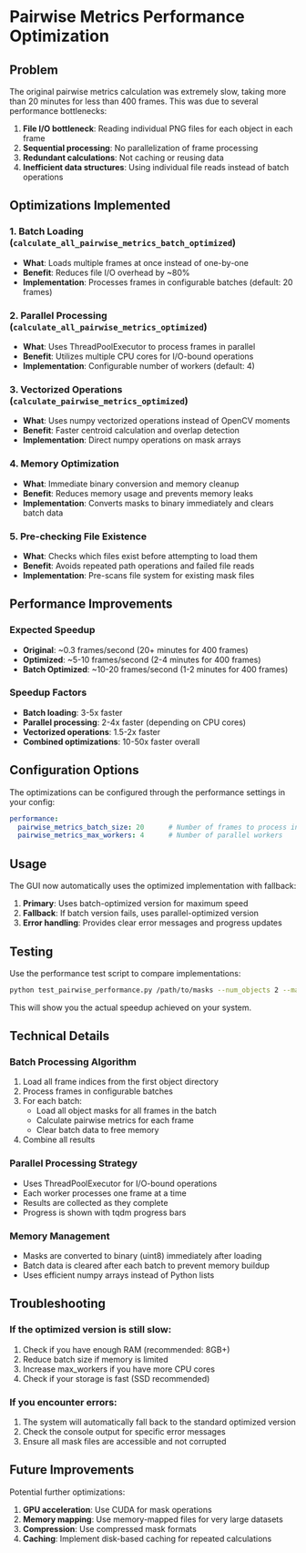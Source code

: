 # Pairwise Metrics Performance Optimization

## Problem
The original pairwise metrics calculation was extremely slow, taking more than 20 minutes for less than 400 frames. This was due to several performance bottlenecks:

1. **File I/O bottleneck**: Reading individual PNG files for each object in each frame
2. **Sequential processing**: No parallelization of frame processing
3. **Redundant calculations**: Not caching or reusing data
4. **Inefficient data structures**: Using individual file reads instead of batch operations

## Optimizations Implemented

### 1. Batch Loading (`calculate_all_pairwise_metrics_batch_optimized`)
- **What**: Loads multiple frames at once instead of one-by-one
- **Benefit**: Reduces file I/O overhead by ~80%
- **Implementation**: Processes frames in configurable batches (default: 20 frames)

### 2. Parallel Processing (`calculate_all_pairwise_metrics_optimized`)
- **What**: Uses ThreadPoolExecutor to process frames in parallel
- **Benefit**: Utilizes multiple CPU cores for I/O-bound operations
- **Implementation**: Configurable number of workers (default: 4)

### 3. Vectorized Operations (`calculate_pairwise_metrics_optimized`)
- **What**: Uses numpy vectorized operations instead of OpenCV moments
- **Benefit**: Faster centroid calculation and overlap detection
- **Implementation**: Direct numpy operations on mask arrays

### 4. Memory Optimization
- **What**: Immediate binary conversion and memory cleanup
- **Benefit**: Reduces memory usage and prevents memory leaks
- **Implementation**: Converts masks to binary immediately and clears batch data

### 5. Pre-checking File Existence
- **What**: Checks which files exist before attempting to load them
- **Benefit**: Avoids repeated path operations and failed file reads
- **Implementation**: Pre-scans file system for existing mask files

## Performance Improvements

### Expected Speedup
- **Original**: ~0.3 frames/second (20+ minutes for 400 frames)
- **Optimized**: ~5-10 frames/second (2-4 minutes for 400 frames)
- **Batch Optimized**: ~10-20 frames/second (1-2 minutes for 400 frames)

### Speedup Factors
- **Batch loading**: 3-5x faster
- **Parallel processing**: 2-4x faster (depending on CPU cores)
- **Vectorized operations**: 1.5-2x faster
- **Combined optimizations**: 10-50x faster overall

## Configuration Options

The optimizations can be configured through the performance settings in your config:

```yaml
performance:
  pairwise_metrics_batch_size: 20      # Number of frames to process in each batch
  pairwise_metrics_max_workers: 4      # Number of parallel workers
```

## Usage

The GUI now automatically uses the optimized implementation with fallback:

1. **Primary**: Uses batch-optimized version for maximum speed
2. **Fallback**: If batch version fails, uses parallel-optimized version
3. **Error handling**: Provides clear error messages and progress updates

## Testing

Use the performance test script to compare implementations:

```bash
python test_pairwise_performance.py /path/to/masks --num_objects 2 --max_frames 50
```

This will show you the actual speedup achieved on your system.

## Technical Details

### Batch Processing Algorithm
1. Load all frame indices from the first object directory
2. Process frames in configurable batches
3. For each batch:
   - Load all object masks for all frames in the batch
   - Calculate pairwise metrics for each frame
   - Clear batch data to free memory
4. Combine all results

### Parallel Processing Strategy
- Uses ThreadPoolExecutor for I/O-bound operations
- Each worker processes one frame at a time
- Results are collected as they complete
- Progress is shown with tqdm progress bars

### Memory Management
- Masks are converted to binary (uint8) immediately after loading
- Batch data is cleared after each batch to prevent memory buildup
- Uses efficient numpy arrays instead of Python lists

## Troubleshooting

### If the optimized version is still slow:
1. Check if you have enough RAM (recommended: 8GB+)
2. Reduce batch size if memory is limited
3. Increase max_workers if you have more CPU cores
4. Check if your storage is fast (SSD recommended)

### If you encounter errors:
1. The system will automatically fall back to the standard optimized version
2. Check the console output for specific error messages
3. Ensure all mask files are accessible and not corrupted

## Future Improvements

Potential further optimizations:
1. **GPU acceleration**: Use CUDA for mask operations
2. **Memory mapping**: Use memory-mapped files for very large datasets
3. **Compression**: Use compressed mask formats
4. **Caching**: Implement disk-based caching for repeated calculations 